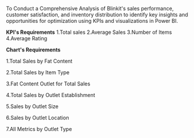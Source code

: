 To Conduct a Comprehensive Analysis of Blinkit's sales performance, customer satisfaction, and inventory distribution to identify key insights and opportunities for optimization using KPIs and visualizations in Power BI. 

**KPI's Requirements**
1.Total sales
2.Average Sales
3.Number of Items
4.Average Rating


**Chart's Requirements**

1.Total Sales by Fat Content

2.Total Sales by Item Type

3.Fat Content Outlet for Total Sales

4.Total Sales by  Outlet Establishment

5.Sales by Outlet Size

6.Sales by Outlet Location

7.All Metrics by Outlet Type



 

